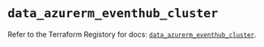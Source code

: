 # `data_azurerm_eventhub_cluster`

Refer to the Terraform Registory for docs: [`data_azurerm_eventhub_cluster`](https://registry.terraform.io/providers/hashicorp/azurerm/3.55.0/docs/data-sources/eventhub_cluster).
